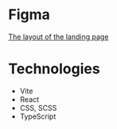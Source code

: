 # Figma
[The layout of the landing page](https://www.figma.com/design/lSQkoesP1U1cJGvXLCNnbW/Open-(Community)?node-id=0-30&t=QBQXuVz3UCWQ2rfy-0 "figma")

# Technologies

* Vite
* React
* CSS, SCSS
* TypeScript
